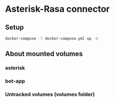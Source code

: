 # Asterisk-Rasa connector

## Setup
```bash
docker-compose -f docker-compose.yml up -d
```
## About mounted volumes
### asterisk
### bot-app
### Untracked volumes (volumes folder)